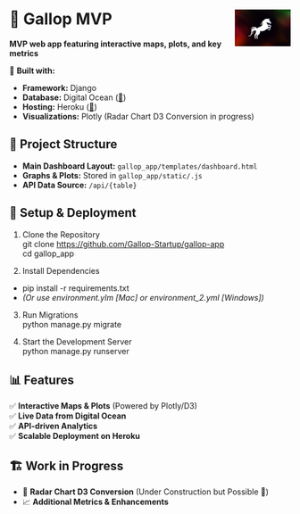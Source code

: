 
# 🚀 Gallop MVP <img src="/readme_images/gallop_icon.jpg" alt="Gallop Logo" width="100" align="right">

**MVP web app featuring interactive maps, plots, and key metrics**  

📌 **Built with:**  
- **Framework:** Django  
- **Database:** Digital Ocean ([🔗](https://www.digitalocean.com/))  
- **Hosting:** Heroku ([🔗](https://www.heroku.com/))  
- **Visualizations:** Plotly (Radar Chart D3 Conversion in progress)  

## 📂 Project Structure  

- **Main Dashboard Layout:** `gallop_app/templates/dashboard.html`  
- **Graphs & Plots:** Stored in `gallop_app/static/.js`  
- **API Data Source:** `/api/{table}`  

## 🔧 Setup & Deployment  

1. Clone the Repository  
git clone <https://github.com/Gallop-Startup/gallop-app>  
cd gallop_app

2. Install Dependencies  
- pip install -r requirements.txt
- *(Or use environment.ylm [Mac] or environment_2.yml [Windows])*

3. Run Migrations  
python manage.py migrate  

4. Start the Development Server  
python manage.py runserver  

## 📊 Features  

✅ **Interactive Maps & Plots** (Powered by Plotly/D3)  
✅ **Live Data from Digital Ocean**  
✅ **API-driven Analytics**  
✅ **Scalable Deployment on Heroku**  

## 🏗️ Work in Progress  

- 🔄 **Radar Chart D3 Conversion** (Under Construction but Possible 🚧)  
- 📈 **Additional Metrics & Enhancements**  




